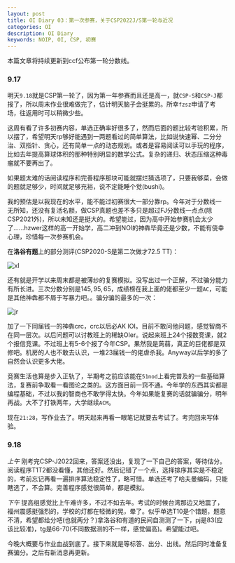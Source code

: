 ```yaml
---
layout: post
title: OI Diary 03：第一次参赛，关于CSP2022J/S第一轮与近况
categories: OI
description: OI Diary
keywords: NOIP, OI, CSP, 初赛
---
```


本篇文章将持续更新到ccf公布第一轮分数线。

### 9.17

明天`9.18`就是CSP第一轮了，因为第一年参赛而且还是高一，就`CSP-S`和`CSP-J`都报了，所以周末作业很难做完了，估计明天脑子会挺累的。所幸`fzsz`申请了考场，往返用时可以稍微少些。

这周有看了许多初赛内容，单选正确率好很多了，然而后面的题比较考验积累，所以摆了，希望明天rp够好能遇到一两题看过的简单算法，比如说快速幂、二分分治、双指针、贪心，还有简单一点的动态规划。或者是容易阅读可以手玩的程序，比如去年提高算球体积的那种特别明显的数学公式。复杂的递归、状态压缩这种毒瘤就不要再出了。

如果题太难的话阅读程序和完善程序那块可能就摆烂猜选项了，只要我够菜，会做的题就足够少，时间就足够充裕，说不定能睡个觉(bushi)。

我的预估是以我现在的水平，能不能过初赛很大一部分靠rp。今年对于分数线一无所知，还没有复活名额，做CSP真题也差不多只是超过FJ分数线一点点(除CSP2021外)，所以未知还是挺大的。希望能过，因为高中开始参赛机会太少了......hzwer这样的高一开始学，高二冲到NOI的神犇毕竟还是少数，不能有侥幸心理，珍惜每一次参赛机会。

在**洛谷有题**上的部分测评(CSP2020-S是第二次做才72.5 TT)：

![xl](https://s2.loli.net/2022/09/17/dC4vV6o7sgYLTBS.png)

还有就是开学以来周末都是被薄纱的复赛模拟。没写出过一个正解，不过骗分能力有所长进。三次分数分别是$145, 95, 65$，成绩榜在我上面的佬都至少一题`AC`，可能是其他神犇都不屑于写暴力吧。。骗分骗的最多的一次：

![jr](https://s2.loli.net/2022/09/17/eM5C2GxImPnfgrs.png)

加了一下同届钱一的神犇crc，crc以后必AK IOI。目前不敢问他问题，感觉智商不在同一层次。以后问题可以讨教班上的稀缺OIer。说起来班上24个报数竞课，就2个报信竞课。不过班上有5-6个报了今年CSP。果然我是蒟蒻，真正的巨佬都是双修吧。机房的人也不敢去认识，一堆23届钱一的佬虐杀我。Anyway以后学的多了自然会认识更多大佬。

竞赛生活也算是步入正轨了，半期考之前应该能在`51nod`上看完普及的一些基础算法，复赛前争取看一看图论之类的。这方面目前一窍不通。今年学的东西其实都是编程基础，不过以我的智商也不敢学得太快。今年如果能复赛的话就骗骗分，明年再战。大不了打铁两年，大学继续`ACM`。

现在`21:28`，写作业去了。明天起来再看一眼笔记就要去考试了。考完回来写体验。

### 9.18

*上午* 刚考完CSP-J2022回来，答案还没出，复现了一下自己的答案，等待估分。阅读程序T1T2都没看懂，其他还好。然后记错了一个点，选择排序其实是不稳定的，考前忘记再看一遍排序算法稳定性了，略可惜。单选还考了哈夫曼编码，只能瞎选了，不会算。完善程序感觉很简单，都是模拟。

*下午* 提高组感觉比上午难许多，不过不如去年。考试的时候台湾那边又地震了，福州震感挺强烈的，学校的灯都在轻微的晃，晕了。似乎单选T10是个错题，题意不清，希望都给分吧(也就两分？)拿洛谷和有道的民间自测测了一下，pj是83(应该比较准)，tg是66-70(不同数据测的不一样，感觉偏高)。希望能过吧。

今晚大概要与作业血战到底了。接下来就是等标答、出分、出线。然后同时准备复赛骗分。之后有新消息再更新。